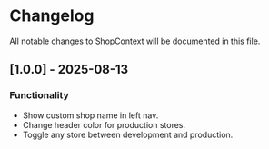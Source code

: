 # Changelog

All notable changes to ShopContext will be documented in this file.

## [1.0.0] - 2025-08-13

### Functionality
- Show custom shop name in left nav.
- Change header color for production stores.
- Toggle any store between development and production.
